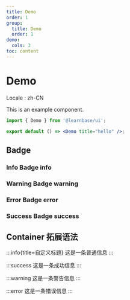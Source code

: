 ```yaml
---
title: Demo
order: 1
group:
  title: Demo
  order: 1
demo:
  cols: 3
toc: content
---
```


# Demo

Locale : zh-CN

This is an example component.

```jsx
import { Demo } from '@learnbase/ui';

export default () => <Demo title="hello" />;
```

## Badge

### Info Badge <Badge>info</Badge>

### Warning Badge <Badge type="warning">warning</Badge>

### Error Badge <Badge type="error">error</Badge>

### Success Badge <Badge type="success">success</Badge>

## Container 拓展语法

:::info{title=自定义标题}
这是一条普通信息
:::

:::success
这是一条成功信息
:::

:::warning
这是一条警告信息
:::

:::error
这是一条错误信息
:::
